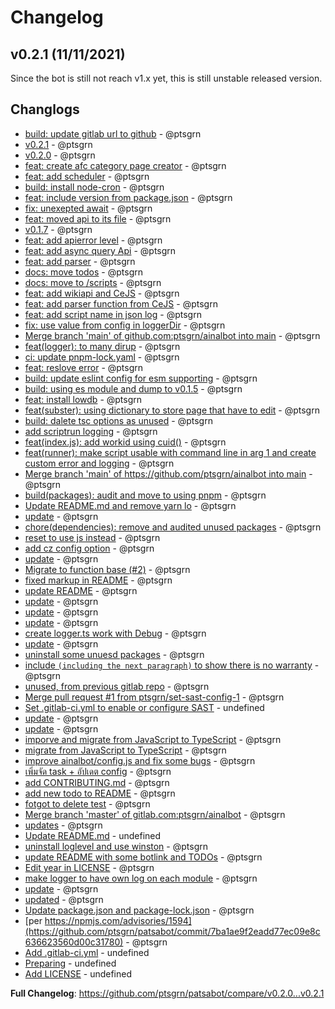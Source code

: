 # Changelog

## v0.2.1 (11/11/2021)
Since the bot is still not reach v1.x yet, this is still unstable released version.

## Changlogs
- [build: update gitlab url to github](https://github.com/ptsgrn/patsabot/commit/49894d786f7764d50334f1153fc73eb195544d75) - @ptsgrn
- [v0.2.1](https://github.com/ptsgrn/patsabot/commit/59ed319f704b8389cb08e395ecffe7ad38bf3510) - @ptsgrn
- [v0.2.0](https://github.com/ptsgrn/patsabot/commit/09b870ba6f7d13cc49aa981fc28cbdb7245f4421) - @ptsgrn
- [feat: create afc category page creator](https://github.com/ptsgrn/patsabot/commit/bc8741ea33a5869b25946819b1d1fb89afd0d243) - @ptsgrn
- [feat: add scheduler](https://github.com/ptsgrn/patsabot/commit/ef1fa3099c7551017562b72ddb87f09c5629d5e1) - @ptsgrn
- [build: install node-cron](https://github.com/ptsgrn/patsabot/commit/1fb131b6754c83175bca82c564753da1c1befd36) - @ptsgrn
- [feat: include version from package.json](https://github.com/ptsgrn/patsabot/commit/ae23a200751543ea155ae5cbbbff5c87edb8bec0) - @ptsgrn
- [fix: unexepted await](https://github.com/ptsgrn/patsabot/commit/436d07cdeb9d5d6892d3f24dbdabab249e50ac51) - @ptsgrn
- [feat: moved api to its file](https://github.com/ptsgrn/patsabot/commit/1dcb87775320c02d6239e77d3b93e3d8fd56e285) - @ptsgrn
- [v0.1.7](https://github.com/ptsgrn/patsabot/commit/b3d9835a3ed9e23e91cf6801dcd7b7d2fd34ca6f) - @ptsgrn
- [feat: add apierror level](https://github.com/ptsgrn/patsabot/commit/cb1aaec6da30e6a12038e1ff218325f0411811eb) - @ptsgrn
- [feat: add async query Api](https://github.com/ptsgrn/patsabot/commit/ba2b5fd9fc547d214e3e6a3b3b5c50ed48b217f1) - @ptsgrn
- [feat: add parser](https://github.com/ptsgrn/patsabot/commit/e1a47b819c14218904515216b80fb4a70621407b) - @ptsgrn
- [docs: move todos](https://github.com/ptsgrn/patsabot/commit/c3d07e6e26017cdeba326375d77f3adad912d8d0) - @ptsgrn
- [docs: move to /scripts](https://github.com/ptsgrn/patsabot/commit/775acc4613e562b855f3dd0f6efcc8eeccdc3d3c) - @ptsgrn
- [feat: add wikiapi and CeJS](https://github.com/ptsgrn/patsabot/commit/3326c42bebb209ebf689e014d485ad49aef0281a) - @ptsgrn
- [feat: add parser function from CeJS](https://github.com/ptsgrn/patsabot/commit/5ef24a9e568018c1cfb2e647e15607dc4e2ada52) - @ptsgrn
- [feat: add script name in json log](https://github.com/ptsgrn/patsabot/commit/dbbedab521411a685aced30a8b3323dbeb97e607) - @ptsgrn
- [fix: use value from config in loggerDir](https://github.com/ptsgrn/patsabot/commit/a9bc547684d1a10a667c8ef882532a127bd0ddee) - @ptsgrn
- [Merge branch 'main' of github.com:ptsgrn/ainalbot into main](https://github.com/ptsgrn/patsabot/commit/ac74a0b34fce3cf43bbb6aab6560337a1e4b9994) - @ptsgrn
- [feat(logger): to many dirup](https://github.com/ptsgrn/patsabot/commit/4f0fed2f4bfef44594bb53016924ab8b71d812e2) - @ptsgrn
- [ci: update pnpm-lock.yaml](https://github.com/ptsgrn/patsabot/commit/5962be24929880d230fbb0f1e8434d8d8f599e86) - @ptsgrn
- [feat: reslove error](https://github.com/ptsgrn/patsabot/commit/7c902a46fe7e6f28e284e816045f6e86fe86c257) - @ptsgrn
- [build: update eslint config for esm supporting](https://github.com/ptsgrn/patsabot/commit/7aa3d7db4eb777759133c47ca66fb8b82906bd04) - @ptsgrn
- [build: using es module and dump to v0.1.5](https://github.com/ptsgrn/patsabot/commit/423a9e441327e146c344f4e45cc6e8e0076b12c9) - @ptsgrn
- [feat: install lowdb](https://github.com/ptsgrn/patsabot/commit/cedc010fe2a7b4e1e0c728f8dbec830a49037d5e) - @ptsgrn
- [feat(subster):  using dictionary to store page that have to edit](https://github.com/ptsgrn/patsabot/commit/d9a6d002489a04d10e71e40aae1f159ae1aa28c9) - @ptsgrn
- [build: dalete tsc options as unused](https://github.com/ptsgrn/patsabot/commit/9ffca68038f69f13f75b3f91b96383693764944b) - @ptsgrn
- [add scriptrun logging](https://github.com/ptsgrn/patsabot/commit/747b7e8fde3658eb6f2135a44ab3a6abeac24b1e) - @ptsgrn
- [feat(index.js): add workid using cuid()](https://github.com/ptsgrn/patsabot/commit/6553c5ed763124f416b25832caa4248b87552a75) - @ptsgrn
- [feat(runner): make script usable with command line in arg 1 and create custom error and logging](https://github.com/ptsgrn/patsabot/commit/9894fb5b9d55804c0c56c1da99dc9bdc6515985f) - @ptsgrn
- [Merge branch 'main' of https://github.com/ptsgrn/ainalbot into main](https://github.com/ptsgrn/patsabot/commit/c4a99841203a5b6d28ae3aa0ea56287ac894bcd2) - @ptsgrn
- [build(packages): audit and move to using pnpm](https://github.com/ptsgrn/patsabot/commit/b9f14b5551f61f71f56ca84cae5c8fdb30a32cf4) - @ptsgrn
- [Update README.md and remove yarn lo](https://github.com/ptsgrn/patsabot/commit/5b39b4b3a9a1f1edec8b1e82887994116268f305) - @ptsgrn
- [update](https://github.com/ptsgrn/patsabot/commit/7729c1b24bfcac3c1b99019a38f58e8369e686e3) - @ptsgrn
- [chore(dependencies): remove and audited unused packages](https://github.com/ptsgrn/patsabot/commit/7dfb6c5eca8e894ccc76d844f68e4bfa9fa734dc) - @ptsgrn
- [reset to use js instead](https://github.com/ptsgrn/patsabot/commit/148325585fe059573edc6ebe9536a4dc942b8f95) - @ptsgrn
- [add cz config option](https://github.com/ptsgrn/patsabot/commit/86b64282529e864775f702cb9c92168e5e0cba13) - @ptsgrn
- [update](https://github.com/ptsgrn/patsabot/commit/a043df182a55469f14a467da7dff071ace0fea15) - @ptsgrn
- [Migrate to function base (#2)](https://github.com/ptsgrn/patsabot/commit/2561c06b1d2f7a48372e97e14acf586618d9ecfa) - @ptsgrn
- [fixed markup in README](https://github.com/ptsgrn/patsabot/commit/2fa3cc6f4656b5fdf42451a15a9860b138ec5d33) - @ptsgrn
- [update README](https://github.com/ptsgrn/patsabot/commit/b472385228def93ed05e6d93046632a3d96ee5b4) - @ptsgrn
- [update](https://github.com/ptsgrn/patsabot/commit/c6f75f3b35800b280678725e77d695270b4639ee) - @ptsgrn
- [update](https://github.com/ptsgrn/patsabot/commit/4714fe4e7513f2de21be69cd47ee740dab1d8404) - @ptsgrn
- [update](https://github.com/ptsgrn/patsabot/commit/5197bbe316c4fb61dbcf99cc55d5a9b11536c119) - @ptsgrn
- [create logger.ts work with Debug](https://github.com/ptsgrn/patsabot/commit/deb697e702d16e19e676b787c712c94eb7260254) - @ptsgrn
- [update](https://github.com/ptsgrn/patsabot/commit/ab0490f30a2f4c8208f4bc2b78a846bf050eeb01) - @ptsgrn
- [uninstall some unuesd packages](https://github.com/ptsgrn/patsabot/commit/330e404eaeef396c84e8c3379e89f381b3ba9f74) - @ptsgrn
- [include `(including the next paragraph)` to show there is no warranty](https://github.com/ptsgrn/patsabot/commit/ac5b7aa95ab5c826b3cd0968601c0170cc1b0ead) - @ptsgrn
- [unused, from previous gitlab repo](https://github.com/ptsgrn/patsabot/commit/e632e35ac40beb5a18ae345a96bb29a21b753b3a) - @ptsgrn
- [Merge pull request #1 from ptsgrn/set-sast-config-1](https://github.com/ptsgrn/patsabot/commit/911d20c0ea5da0880365baff25dd742ec56f5525) - @ptsgrn
- [Set .gitlab-ci.yml to enable or configure SAST](https://github.com/ptsgrn/patsabot/commit/d3b0fd34df52ea0930b2b9654bc099d7041ea787) - undefined
- [update](https://github.com/ptsgrn/patsabot/commit/4a4ed72ec872153c77e92abe097a95bb9fa62be3) - @ptsgrn
- [update](https://github.com/ptsgrn/patsabot/commit/2cd42e9dd3ba8f5a503a82995eb59b96cc244728) - @ptsgrn
- [imporve and migrate from JavaScript to TypeScript](https://github.com/ptsgrn/patsabot/commit/c7d640d23710dd3adf2285be665d683a526bd3e7) - @ptsgrn
- [migrate from JavaScript to TypeScript](https://github.com/ptsgrn/patsabot/commit/273aeca8a2702862d972bcc036db845ce188999b) - @ptsgrn
- [improve ainalbot/config.js and fix some bugs](https://github.com/ptsgrn/patsabot/commit/dd0274b6a7b6024a2c068f5fca3348e62ed6e2a7) - @ptsgrn
- [เพิ่มจัด task + อัปเดต config](https://github.com/ptsgrn/patsabot/commit/8e9e7156958a858757cccda0658741ff8472b733) - @ptsgrn
- [add CONTRIBUTING.md](https://github.com/ptsgrn/patsabot/commit/e614c7bc8733aa0e2d17ab67c6314905ae3b2705) - @ptsgrn
- [add new todo to README](https://github.com/ptsgrn/patsabot/commit/ba4f0ef99da24040d22f5b79756b20bd340e7405) - @ptsgrn
- [fotgot to delete test](https://github.com/ptsgrn/patsabot/commit/bd25bb94c0baf48c669955db1327721ca6eba3b0) - @ptsgrn
- [Merge branch 'master' of gitlab.com:ptsgrn/ainalbot](https://github.com/ptsgrn/patsabot/commit/8de012e556459b39a41b39c9312863c2fc29c448) - @ptsgrn
- [updates](https://github.com/ptsgrn/patsabot/commit/03f6057e9978ce9b3deb80dc0a759ce011fd6d2f) - @ptsgrn
- [Update README.md](https://github.com/ptsgrn/patsabot/commit/ba662db14275985cdcd664ab8e734020c111a638) - undefined
- [uninstall loglevel and use winston](https://github.com/ptsgrn/patsabot/commit/32717a7f4fd86b1361647f494e983f0e0dad2a97) - @ptsgrn
- [update README with some botlink and TODOs](https://github.com/ptsgrn/patsabot/commit/f7f42ed992b71591966890cc981601d3fb2ebd02) - @ptsgrn
- [Edit year in LICENSE](https://github.com/ptsgrn/patsabot/commit/c173b734cc248208e502e718e0fd3bc5d1e3988a) - @ptsgrn
- [make logger to have own log on each module](https://github.com/ptsgrn/patsabot/commit/b21441d90f9b3e814243a1c97f523117e1af035e) - @ptsgrn
- [update](https://github.com/ptsgrn/patsabot/commit/9f5fd062bad434cd082c90b67d3626ebdad8d8e1) - @ptsgrn
- [updated](https://github.com/ptsgrn/patsabot/commit/976921427808929d69e377092e9ce4fc4c0fbe52) - @ptsgrn
- [Update package.json and package-lock.json](https://github.com/ptsgrn/patsabot/commit/602652299f7341325314d8851f1ef5e6d8475d29) - @ptsgrn
- [per https://npmjs.com/advisories/1594](https://github.com/ptsgrn/patsabot/commit/7ba1ae9f2eadd77ec09e8c636623560d00c31780) - @ptsgrn
- [Add .gitlab-ci.yml](https://github.com/ptsgrn/patsabot/commit/298a61299cf0513c25190246a2130fdaf88e371d) - undefined
- [Preparing](https://github.com/ptsgrn/patsabot/commit/e48fe23e365e39505301448d6a6644ac47dd9743) - undefined
- [Add LICENSE](https://github.com/ptsgrn/patsabot/commit/7b129ed6215252cd545d1bd470273fe1940a0a42) - undefined

**Full Changelog**: https://github.com/ptsgrn/patsabot/compare/v0.2.0...v0.2.1